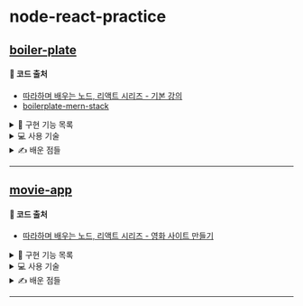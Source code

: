 # node-react-practice

## [boiler-plate](https://github.com/YUJO42/node-react-practice/tree/master/boiler-plate)

#### 🔎 코드 출처
- [따라하며 배우는 노드, 리액트 시리즈 - 기본 강의](https://www.inflearn.com/course/%EB%94%B0%EB%9D%BC%ED%95%98%EB%A9%B0-%EB%B0%B0%EC%9A%B0%EB%8A%94-%EB%85%B8%EB%93%9C-%EB%A6%AC%EC%95%A1%ED%8A%B8-%EA%B8%B0%EB%B3%B8/dashboard)
- [boilerplate-mern-stack](https://github.com/jaewonhimnae/boilerplate-mern-stack)

<details>
<summary>📝 구현 기능 목록</summary>
<div markdown="1">

- [x] 회원가입 기능
- [x] 로그인 기능
- [x] 로그아웃 기능
- [x] Auth 기능

</div>
</details>

<details>
<summary>💻 사용 기술</summary>
<div markdown="1">
  
#### 🌏 Front-End
|**ICON**|<img src="/img/icon/React.png" width="50px"></img>|<img src="/img/icon/Redux.png" width="50px"></img>| 
|------|---|---|
|**NAME**|React|Redux|
#### 🕋 Back-End
|**ICON**|<img src="/img/icon/express.png" width="50px"></img>|<img src="/img/icon/MongoDB.png" width="50px"></img>|
|------|---|---|
|**NAME**|Express|MongoDB|

</div>
</details>

<details>
<summary>✍️ 배운 점들</summary>
<div markdown="1">
  
#### 🌏 Front-End
1. ```axios```를 이용해 서버와 통신하는 방법
2. ```Redux```가 등장하게 된 배경과 ```Redux```를 사용하는 방법
   - Store와 Action을 분리해서 작성하는 방법 등
3. ```Hooks```를 이용해 ```React```코드를 작성하는 방법
4. ```HOC```를 이용해 Auth기능 등을 구현하는 방법
5. ```http-proxy-middleware```를 이용해 CORS문제를 해결하는 방법
6. ```react-router-dom```을 이용해 클라이언트에서 routing하는 방법

#### 🕋 Back-End

1. `express`를 이용해 API 서버를 구축하는 방법
2. `mongoose`를 이용해 model을 만들고 model의 하위 methods를 만들어서 사용하는 방법
3. `bcrypt`를 이용해 암호화가 필요한 정보(비밀번호 등)를 암호화 시키는 방법
4. `jsonwebtoken`을 이용해 token을 만들고 cookie에 token을 저장해서 관리하는 방법
5. `bodyparser`, `cookieparser`등의 미들웨어를 사용하는 방법

</div>
</details>

---

## [movie-app](https://github.com/YUJO42/node-react-practice/tree/master/boiler-plate)

#### 🔎 코드 출처
- [따라하며 배우는 노드, 리액트 시리즈 - 영화 사이트 만들기](https://www.inflearn.com/course/%EB%94%B0%EB%9D%BC%ED%95%98%EB%A9%B0-%EB%B0%B0%EC%9A%B0%EB%8A%94-%EB%85%B8%EB%93%9C-%EB%A6%AC%EC%95%A1%ED%8A%B8-%EC%98%81%ED%99%94%EC%82%AC%EC%9D%B4%ED%8A%B8-%EB%A7%8C%EB%93%A4%EA%B8%B0/dashboard)

<details>
<summary>📝 구현 기능 목록</summary>
<div markdown="1">

- [x] 회원가입 기능
- [x] 로그인 기능
- [x] 로그아웃 기능
- [x] Auth 기능
- [x] API 서버에 요청을 보내 게시물을 리스팅 하는 기능
- [x] 특정 개수의 페이지를 최초에 리스팅 하고 more 버튼 클릭을 통해 추가 페이지들을 가져오는 기능
- [x] Favorite(좋아요)를 누를 수 있는 기능
- [x] Favorite(좋아요)를 누른 페이지들을 보여주는 기능

</div>
</details>

<details>
<summary>💻 사용 기술</summary>
<div markdown="1">
  
#### 🌏 Front-End
|**ICON**|<img src="/img/icon/React.png" width="50px"></img>|<img src="/img/icon/Redux.png" width="50px"></img>|<img src="/img/icon/antd.png" width="50px"></img>| 
|------|---|---|---|
|**NAME**|React|Redux|antd|
#### 🕋 Back-End
|**ICON**|<img src="/img/icon/express.png" width="50px"></img>|<img src="/img/icon/MongoDB.png" width="50px"></img>|
|------|---|---|
|**NAME**|Express|MongoDB|

</div>
</details>

<details>
<summary>✍️ 배운 점들</summary>
<div markdown="1">
  
#### 🌏 Front-End
1. public API를 이용하는 방법
1. ```antd```를 통해 반응형 UI를 구현하는 방법
1. ```fetch```를 이용해 API 서버와 통신하는 방법
1. React Componet를 모듈화하여 재사용하는 방법

#### 🕋 Back-End

1. `express`를 이용해 API 서버를 구축하는 방법
2. `mongoose`를 이용해 model을 만들고 model의 하위 methods를 만들어서 사용하는 방법
3. `bcrypt`를 이용해 암호화가 필요한 정보(비밀번호 등)를 암호화 시키는 방법
4. `jsonwebtoken`을 이용해 token을 만들고 cookie에 token을 저장해서 관리하는 방법
5. `bodyparser`, `cookieparser`등의 미들웨어를 사용하는 방법

</div>
</details>

---
